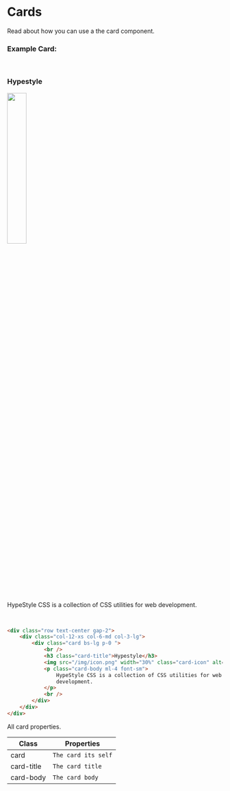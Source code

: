 # Cards

Read about how you can use a the card component.

### **Example Card:**

<div class="row text-center gap-2">
    <div class="col-12-xs col-6-md col-3-lg">
        <div class="card bs-lg p-0 ">
            <br />
            <h3 class="card-title">Hypestyle</h3>
            <img src="/img/icon.png" width="30%" class="card-icon" alt="" />
            <p class="ml-1 pr-2 pl-2 font-sm">
                HypeStyle CSS is a collection of CSS utilities for web
                development.
            </p>
            <br />
        </div>
    </div>
</div>

```html
<div class="row text-center gap-2">
    <div class="col-12-xs col-6-md col-3-lg">
        <div class="card bs-lg p-0 ">
            <br />
            <h3 class="card-title">Hypestyle</h3>
            <img src="/img/icon.png" width="30%" class="card-icon" alt="" />
            <p class="card-body ml-4 font-sm">
                HypeStyle CSS is a collection of CSS utilities for web
                development.
            </p>
            <br />
        </div>
    </div>
</div>
```

All card properties.

| Class      | Properties          |
| ---------- | ------------------- |
| card       | `The card its self` |
| card-title | `The card title`    |
| card-body  | `The card body`     |
